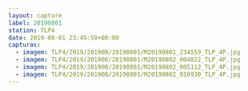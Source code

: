 ```yaml
---
layout: capture
label: 20190801
station: TLP4
date: 2019-08-01 23:45:59+00:00
capturas:
  - imagem: TLP4/2019/201908/20190801/M20190801_234559_TLP_4P.jpg
  - imagem: TLP4/2019/201908/20190801/M20190802_004822_TLP_4P.jpg
  - imagem: TLP4/2019/201908/20190801/M20190802_005112_TLP_4P.jpg
  - imagem: TLP4/2019/201908/20190801/M20190802_010930_TLP_4P.jpg
---
```

